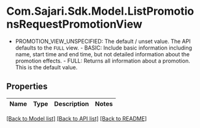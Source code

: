 # Com.Sajari.Sdk.Model.ListPromotionsRequestPromotionView
 - PROMOTION_VIEW_UNSPECIFIED: The default / unset value. The API defaults to the `FULL` view.  - BASIC: Include basic information including name, start time and end time, but not detailed information about the promotion effects.  - FULL: Returns all information about a promotion. This is the default value.

## Properties

Name | Type | Description | Notes
------------ | ------------- | ------------- | -------------

[[Back to Model list]](../README.md#documentation-for-models) [[Back to API list]](../README.md#documentation-for-api-endpoints) [[Back to README]](../README.md)

